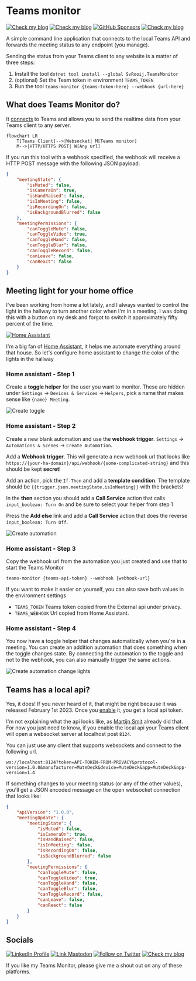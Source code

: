 # Teams monitor

[![Check my blog][badge_source]][link_source] [![Check my blog][badge_issues]][link_issues] [![GitHub Sponsors][badge_sponsor]][link_sponsor] [![Check my blog][badge_blog]][link_blog]

A simple command line application that connects to the local Teams API and forwards the meeting status to any endpoint (you manage).

Sending the status from your Teams client to any website is a matter of three steps:

1. Install the tool `dotnet tool install --global SvRooij.TeamsMonitor`
2. (optional) Set the Team token in environment `TEAMS_TOKEN`
3. Run the tool `teams-monitor {teams-token-here} --webhook {url-here}`

## What does Teams Monitor do?

It [connects](#teams-has-a-local-api) to Teams and allows you to send the realtime data from your Teams client to any server.

```mermaid
flowchart LR
    T[Teams Client]-->|Websocket| M[Teams monitor]
    M-->|HTTP/HTTPS POST| W[Any url]
```

If you run this tool with a webhook specified, the webhook will receive a HTTP POST message with the following JSON payload:

```json
{
    "meetingState": {
        "isMuted": false,
        "isCameraOn": true,
        "isHandRaised": false,
        "isInMeeting": false,
        "isRecordingOn": false,
        "isBackgroundBlurred": false
    },
    "meetingPermissions": {
        "canToggleMute": false,
        "canToggleVideo": true,
        "canToggleHand": false,
        "canToggleBlur": false,
        "canToggleRecord": false,
        "canLeave": false,
        "canReact": false
    }
}
```

## Meeting light for your home office

I've been working from home a lot lately, and I always wanted to control the light in the hallway to turn another color when I'm in a meeting. I was doing this with a button on my desk and forgot to switch it approximately fifty percent of the time.

[![Home Assistant](https://img.shields.io/badge/Home%20Assistant-webhook-blue?style=for-the-badge&logo=homeassistant&logoColor=white)](https://home-assistant.io)

I'm a big fan of [Home Assistant](https://home-assistant.io), it helps me automate everything around that house. So let's configure home assistant to change the color of the lights in the hallway

### Home assistant - Step 1

Create a **toggle helper** for the user you want to monitor. These are hidden under `Settings` -> `Devices & Services` -> `Helpers`, pick a name that makes sense like `{name} Meeting`.

![Create toggle](https://github.com/svrooij/teams-monitor/blob/main/assets/ha-create-toggle.png)

### Home assistant - Step 2

Create a new blank automation and use the **webhook trigger**. `Settings` -> `Automations & Scenes` -> `Create Automation`.

Add a **Webhook trigger**. This wil generate a new webhook url that looks like `https://{your-ha-domain}/api/webhook/{some-complicated-string}` and this should be kept **secret**!

Add an action, pick the `If-Then` and add a **template condition**.
The template should be `{{trigger.json.meetingState.isInMeeting}}` with the brackets!

In the **then** section you should add a **Call Service** action that calls `input_boolean: Turn On` and be sure to select your helper from step 1

Press the **Add else** link and add a **Call Service** action that does the reverse `input_boolean: Turn Off`.

![Create automation](https://github.com/svrooij/teams-monitor/blob/main/assets/ha-automation.png)

### Home assistant - Step 3

Copy the webhook url from the automation you just created and use that to start the Teams Monitor

`teams-monitor {teams-api-token} --webhook {webhook-url}`

If you want to make it easier on yourself, you can also save both values in the environment settings

- `TEAMS_TOKEN` Teams token copied from the External api under privacy.
- `TEAMS_WEBHOOK` Url copied from Home Assistant.

### Home assistant - Step 4

You now have a toggle helper that changes automatically when you're in a meeting. You can create an addition automation that does something when the toggle changes state. By connecting the automation to the toggle and not to the webhook, you can also manually trigger the same actions.

![Create automation change lights](https://github.com/svrooij/teams-monitor/blob/main/assets/ha-automation-change-lights.png)

## Teams has a local api?

Yes, it does! If you never heard of it, that might be right because it was released February 1st 2023. Once you [enable](https://support.microsoft.com/en-us/office/connect-third-party-devices-to-teams-aabca9f2-47bb-407f-9f9b-81a104a883d6) it, you get a local api token.

I'm not explaining what the api looks like, as [Martijn Smit](https://lostdomain.notion.site/Microsoft-Teams-WebSocket-API-5c042838bc3e4731bdfe679e864ab52a) already did that. For now you just need to know, if you enable the local api your Teams client will open a websocket server at localhost post `8124`.

You can just use any client that supports websockets and connect to the following url.

`ws://localhost:8124?token=API-TOKEN-FROM-PRIVACY&protocol-version=1.0.0&manufacturer=MuteDeck&device=MuteDeck&app=MuteDeck&app-version=1.4`

If something changes to your meeting status (or any of the other values), you'll get a JSON encoded message on the open websocket connection that looks like:

```json
{
    "apiVersion": "1.0.0",
    "meetingUpdate": {
        "meetingState": {
            "isMuted": false,
            "isCameraOn": true,
            "isHandRaised": false,
            "isInMeeting": false,
            "isRecordingOn": false,
            "isBackgroundBlurred": false
        },
        "meetingPermissions": {
            "canToggleMute": false,
            "canToggleVideo": true,
            "canToggleHand": false,
            "canToggleBlur": false,
            "canToggleRecord": false,
            "canLeave": false,
            "canReact": false
        }
    }
}
```

## Socials

[![LinkedIn Profile][badge_linkedin]][link_linkedin]
[![Link Mastodon][badge_mastodon]][link_mastodon]
[![Follow on Twitter][badge_twitter]][link_twitter]
[![Check my blog][badge_blog]][link_blog]

If you like my Teams Monitor, please give me a shout out on any of these platforms.

[badge_issues]: https://img.shields.io/github/issues/svrooij/teams-monitor?style=for-the-badge&logo=github
[badge_source]: https://img.shields.io/badge/source-svrooij%2Fteams--monitor-blue?style=for-the-badge&logo=github
[badge_sponsor]: https://img.shields.io/github/sponsors/svrooij?label=Github%20Sponsors&style=for-the-badge&logo=github
[link_issues]: https://github.com/svrooij/teams-monitor/issues
[link_source]: https://github.com/svrooij/teams-monitor
[link_sponsor]: https://github.com/sponsors/svrooij/

[badge_blog]: https://img.shields.io/badge/blog-svrooij.io-blue?style=for-the-badge
[badge_linkedin]: https://img.shields.io/badge/LinkedIn-stephanvanrooij-blue?style=for-the-badge&logo=linkedin
[badge_mastodon]: https://img.shields.io/mastodon/follow/109502876771613420?domain=https%3A%2F%2Fdotnet.social&label=%40svrooij%40dotnet.social&logo=mastodon&logoColor=white&style=for-the-badge
[badge_twitter]: https://img.shields.io/badge/follow-%40svrooij-1DA1F2?logo=twitter&style=for-the-badge&logoColor=white
[link_blog]: https://svrooij.io/
[link_linkedin]: https://www.linkedin.com/in/stephanvanrooij
[link_mastodon]: https://dotnet.social/@svrooij
[link_twitter]: https://twitter.com/svrooij